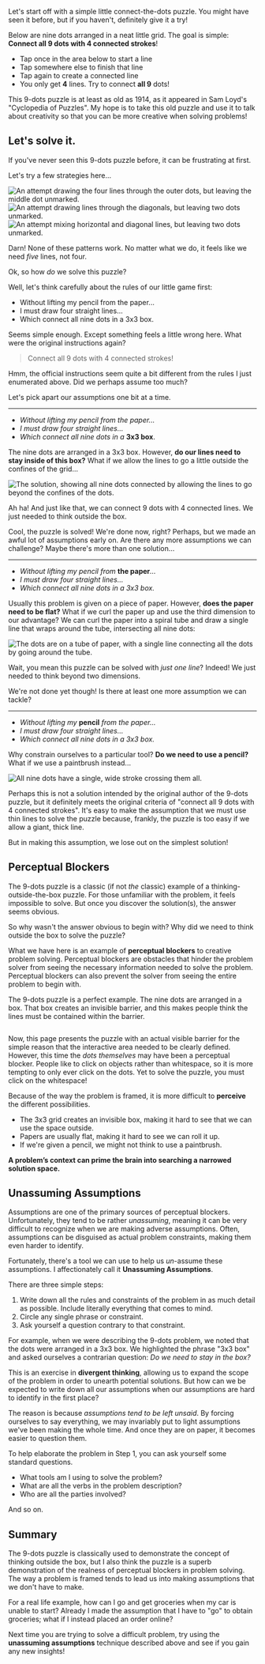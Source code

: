 Let's start off with a simple little connect-the-dots puzzle. You might have seen it before, but if you haven't, definitely give it a try!

Below are nine dots arranged in a neat little grid. The goal is simple: **Connect all 9 dots with 4 connected strokes**!

* Tap once in the area below to start a line
* Tap somewhere else to finish that line
* Tap again to create a connected line
* You only get **4** lines. Try to connect **all 9** dots!

<connect-nine-dots data-testid="nine-dots-puzzle" assetspath="/assets/posts/connecting-dots-and-unassuming-assumptions">
</connect-nine-dots>

<side-text>
<p>This 9-dots puzzle is at least as old as 1914, as it appeared in Sam Loyd's "Cyclopedia of Puzzles". My hope is to take this old puzzle and use it to talk about creativity so that you can be more creative when solving problems!</p>
</side-text>

## Let's solve it.

If you've never seen this 9-dots puzzle before, it can be frustrating at first.

Let's try a few strategies here...

<div class="horizontal-flex">
    <img src="/assets/posts/connecting-dots-and-unassuming-assumptions/attempt-1.png" alt="An attempt drawing the four lines through the outer dots, but leaving the middle dot unmarked." />
    <img src="/assets/posts/connecting-dots-and-unassuming-assumptions/attempt-2.png" alt="An attempt drawing lines through the diagonals, but leaving two dots unmarked." />
    <img src="/assets/posts/connecting-dots-and-unassuming-assumptions/attempt-3.png" alt="An attempt mixing horizontal and diagonal lines, but leaving two dots unmarked." />
</div>

Darn! None of these patterns work. No matter what we do, it feels like we need _five_ lines, not four.

Ok, so how _do_ we solve this puzzle?

Well, let's think carefully about the rules of our little game first:

* Without lifting my pencil from the paper...
* I must draw four straight lines...
* Which connect all nine dots in a 3x3 box.

Seems simple enough. Except something feels a little wrong here. What were the original instructions again?

> Connect all 9 dots with 4 connected strokes!

Hmm, the official instructions seem quite a bit different from the rules I just enumerated above. Did we perhaps assume too much?

Let's pick apart our assumptions one bit at a time.

----------

* _Without lifting my pencil from the paper..._
* _I must draw four straight lines..._
* _Which connect all nine dots in a_ **3x3 box**.

The nine dots are arranged in a 3x3 box. However, **do our lines need to stay inside of this box?** What if we allow the lines to go a little outside the confines of the grid...

<div class="horizontal-flex">
    <img src="/assets/posts/connecting-dots-and-unassuming-assumptions/solution.png" alt="The solution, showing all nine dots connected by allowing the lines to go beyond the confines of the dots." />
</div>

Ah ha! And just like that, we can connect 9 dots with 4 connected lines. We just needed to think outside the box.

Cool, the puzzle is solved! We're done now, right? Perhaps, but we made an awful lot of assumptions early on. Are there any more assumptions we can challenge? Maybe there's more than one solution...

-----------

* _Without lifting my pencil from_ **the paper**_..._
* _I must draw four straight lines..._
* _Which connect all nine dots in a 3x3 box._

Usually this problem is given on a piece of paper. However, **does the paper need to be flat?** What if we curl the paper up and use the third dimension to our advantage? We can curl the paper into a spiral tube and draw a single line that wraps around the tube, intersecting all nine dots:

<div class="horizontal-flex">
    <img src="/assets/posts/connecting-dots-and-unassuming-assumptions/3d.png" alt="The dots are on a tube of paper, with a single line connecting all the dots by going around the tube." />
</div>

Wait, you mean this puzzle can be solved with _just one line_? Indeed! We just needed to think beyond two dimensions.

We're not done yet though! Is there at least one more assumption we can tackle?

--------------

* _Without lifting my_ **pencil** _from the paper..._
* _I must draw four straight lines..._
* _Which connect all nine dots in a 3x3 box._

Why constrain ourselves to a particular tool? **Do we need to use a pencil?** What if we use a paintbrush instead...

<div class="horizontal-flex">
    <img src="/assets/posts/connecting-dots-and-unassuming-assumptions/brush.png" alt="All nine dots have a single, wide stroke crossing them all." />
</div>

Perhaps this is not a solution intended by the original author of the 9-dots puzzle, but it definitely meets the original criteria of "connect all 9 dots with 4 connected strokes". It's easy to make the assumption that we must use thin lines to solve the puzzle because, frankly, the puzzle is too easy if we allow a giant, thick line.

But in making this assumption, we lose out on the simplest solution!

## Perceptual Blockers

The 9-dots puzzle is a classic (if not _the_ classic) example of a thinking-outside-the-box puzzle. For those unfamiliar with the problem, it feels impossible to solve. But once you discover the solution(s), the answer seems obvious.

So why wasn't the answer obvious to begin with? Why did we need to think outside the box to solve the puzzle?

What we have here is an example of **perceptual blockers** to creative problem solving. Perceptual blockers are obstacles that hinder the problem solver from seeing the necessary information needed to solve the problem. Perceptual blockers can also prevent the solver from seeing the entire problem to begin with.

The 9-dots puzzle is a perfect example. The nine dots are arranged in a box. That box creates an invisible barrier, and this makes people think the lines must be contained within the barrier.

<div class="horizontal-flex">
    <img src="/assets/posts/connecting-dots-and-unassuming-assumptions/perceptual-blocker.png" alt="" />
</div>

Now, this page presents the puzzle with an actual visible barrier for the simple reason that the interactive area needed to be clearly defined. However, this time the _dots themselves_ may have been a perceptual blocker. People like to click on objects rather than whitespace, so it is more tempting to only ever click on the dots. Yet to solve the puzzle, you must click on the whitespace!

Because of the way the problem is framed, it is more difficult to **perceive** the different possibilities.

* The 3x3 grid creates an invisible box, making it hard to see that we can use the space outside.
* Papers are usually flat, making it hard to see we can roll it up.
* If we're given a pencil, we might not think to use a paintbrush.

**A problem’s context can prime the brain into searching a narrowed solution space.**

## Unassuming Assumptions

Assumptions are one of the primary sources of perceptual blockers. Unfortunately, they tend to be rather _unassuming_, meaning it can be very difficult to recognize when we are making adverse assumptions. Often, assumptions can be disguised as actual problem constraints, making them even harder to identify.

Fortunately, there's a tool we can use to help us _un_-assume these assumptions. I affectionately call it **Unassuming Assumptions**.

There are three simple steps:

1. Write down all the rules and constraints of the problem in as much detail as possible. Include literally everything that comes to mind.
2. Circle any single phrase or constraint.
3. Ask yourself a question contrary to that constraint.

For example, when we were describing the 9-dots problem, we noted that the dots were arranged in a 3x3 box. We highlighted the phrase "3x3 box" and asked ourselves a contrarian question: _Do we need to stay in the box?_

This is an exercise in **divergent thinking**, allowing us to expand the scope of the problem in order to unearth potential solutions. But how can we be expected to write down all our assumptions when our assumptions are hard to identify in the first place?

The reason is because _assumptions tend to be left unsaid_. By forcing ourselves to say everything, we may invariably put to light assumptions we've been making the whole time. And once they are on paper, it becomes easier to question them.

<side-text>
<p>To help elaborate the problem in Step 1, you can ask yourself some standard questions.</p>
<ul>
  <li>What tools am I using to solve the problem?</li>
  <li>What are all the verbs in the problem description?</li>
<li>Who are all the parties involved?</li>
</ul>
<p>And so on.</p>
</side-text>

## Summary

The 9-dots puzzle is classically used to demonstrate the concept of thinking outside the box, but I also think the puzzle is a superb demonstration of the realness of perceptual blockers in problem solving. The way a problem is framed tends to lead us into making assumptions that we don't have to make.

For a real life example, how can I go and get groceries when my car is unable to start? Already I made the assumption that I have to "go" to obtain groceries; what if I instead placed an order online?

Next time you are trying to solve a difficult problem, try using the **unassuming assumptions** technique described above and see if you gain any new insights!
